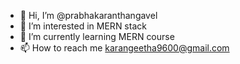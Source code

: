 - 👋 Hi, I’m @prabhakaranthangavel
- 👀 I’m interested in MERN stack
- 🌱 I’m currently learning MERN course
- 📫 How to reach me karangeetha9600@gmail.com

<!---
prabhakaranthangavel/prabhakaranthangavel is a ✨ special ✨ repository because its `README.md` (this file) appears on your GitHub profile.
You can click the Preview link to take a look at your changes.
--->
